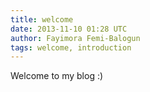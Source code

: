 ```yaml
---
title: welcome
date: 2013-11-10 01:28 UTC
author: Fayimora Femi-Balogun
tags: welcome, introduction
---
```

Welcome to my blog :)

